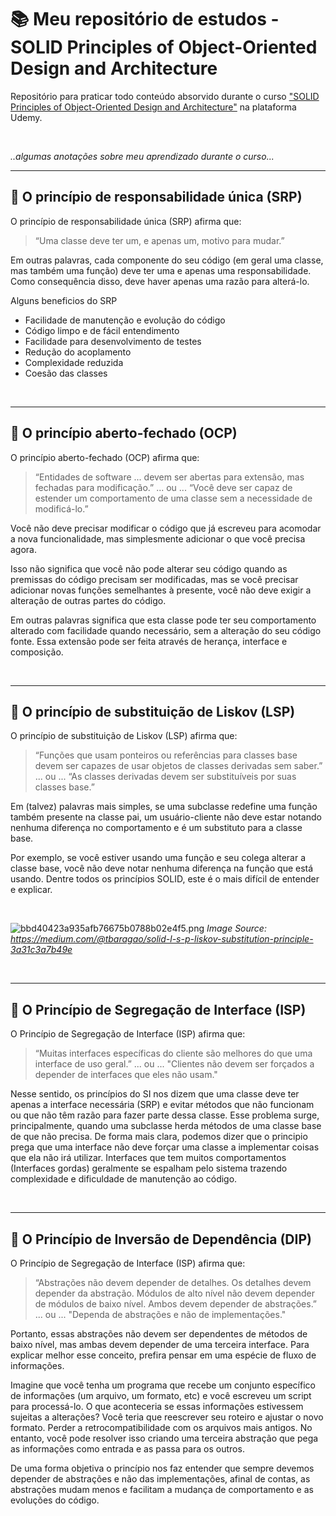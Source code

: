 # 📚 Meu repositório de estudos - SOLID Principles of Object-Oriented Design and Architecture

Repositório para praticar todo conteúdo absorvido durante o curso ["SOLID Principles of Object-Oriented Design and Architecture"](https://www.udemy.com/course/solid-principles-object-oriented-design-architecture) na plataforma Udemy.

​

*..algumas anotações sobre meu aprendizado durante o curso...*

* * *

## 📝 O princípio de responsabilidade única (SRP) 

O princípio de responsabilidade única (SRP) afirma que:

> “Uma classe deve ter um, e apenas um, motivo para mudar.”

Em outras palavras, cada componente do seu código (em geral uma classe, mas também uma função) deve ter uma e apenas uma responsabilidade. Como consequência disso, deve haver apenas uma razão para alterá-lo.

Alguns beneficios do SRP
- Facilidade de manutenção e evolução do código
- Código limpo e de fácil entendimento
- Facilidade para desenvolvimento de testes
- Redução do acoplamento
- Complexidade reduzida
- Coesão das classes

​

* * *
## 📝 O princípio aberto-fechado (OCP)

O princípio aberto-fechado (OCP) afirma que:

> “Entidades de software ... devem ser abertas para extensão, mas fechadas para modificação.”
> ... ou ...
> “Você deve ser capaz de estender um comportamento de uma classe sem a necessidade de modificá-lo.”

Você não deve precisar modificar o código que já escreveu para acomodar a nova funcionalidade, mas simplesmente adicionar o que você precisa agora.

Isso não significa que você não pode alterar seu código quando as premissas do código precisam ser modificadas, mas se você precisar adicionar novas funções semelhantes à presente, você não deve exigir a alteração de outras partes do código.

Em outras palavras significa que esta classe pode ter seu comportamento alterado com facilidade quando necessário, sem a alteração do seu código fonte. Essa extensão pode ser feita através de herança, interface e composição.

​

* * *
## 📝 O princípio de substituição de Liskov (LSP)

O princípio de substituição de Liskov (LSP) afirma que:

> “Funções que usam ponteiros ou referências para classes base devem ser capazes de usar objetos de classes derivadas sem saber.”
> ... ou ...
> “As classes derivadas devem ser substituíveis por suas classes base.”

Em (talvez) palavras mais simples, se uma subclasse redefine uma função também presente na classe pai, um usuário-cliente não deve estar notando nenhuma diferença no comportamento e é um substituto para a classe base.

Por exemplo, se você estiver usando uma função e seu colega alterar a classe base, você não deve notar nenhuma diferença na função que está usando. Dentre todos os princípios SOLID, este é o mais difícil de entender e explicar. 

​

![bbd40423a935afb76675b0788b02e4f5.png](:/7f0a5acbb43749018784e182abb8369e)
*Image Source: https://medium.com/@tbaragao/solid-l-s-p-liskov-substitution-principle-3a31c3a7b49e*

​

* * *

## 📝 O Princípio de Segregação de Interface (ISP)

O Princípio de Segregação de Interface (ISP) afirma que:

> “Muitas interfaces específicas do cliente são melhores do que uma interface de uso geral.”
> ... ou ...
> "Clientes não devem ser forçados a depender de interfaces que eles não usam."

Nesse sentido, os princípios do SI nos dizem que uma classe deve ter apenas a interface necessária (SRP) e evitar métodos que não funcionam ou que não têm razão para fazer parte dessa classe. Esse problema surge, principalmente, quando uma subclasse herda métodos de uma classe base de que não precisa.
De forma mais clara, podemos dizer que o principio prega que uma interface não deve forçar uma classe a implementar coisas que ela não irá utilizar. Interfaces que tem muitos comportamentos (Interfaces gordas) geralmente se espalham pelo sistema trazendo complexidade e dificuldade de manutenção ao código.

​

* * *

## 📝  O Princípio de Inversão de Dependência (DIP)

O Princípio de Segregação de Interface (ISP) afirma que:

> “Abstrações não devem depender de detalhes. Os detalhes devem depender da abstração. Módulos de alto nível não devem depender de módulos de baixo nível. Ambos devem depender de abstrações.”
> ... ou ...
> "Dependa de abstrações e não de implementações."

Portanto, essas abstrações não devem ser dependentes de métodos de baixo nível, mas ambas devem depender de uma terceira interface. Para explicar melhor esse conceito, prefira pensar em uma espécie de fluxo de informações. 

Imagine que você tenha um programa que recebe um conjunto específico de informações (um arquivo, um formato, etc) e você escreveu um script para processá-lo. O que aconteceria se essas informações estivessem sujeitas a alterações? Você teria que reescrever seu roteiro e ajustar o novo formato. Perder a retrocompatibilidade com os arquivos mais antigos. No entanto, você pode resolver isso criando uma terceira abstração que pega as informações como entrada e as passa para os outros.

De uma forma objetiva o princípio nos faz entender que sempre devemos depender de abstrações e não das implementações, afinal de contas, as abstrações mudam menos e facilitam a mudança de comportamento e as evoluções do código.
